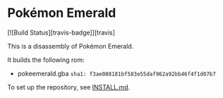 # Pokémon Emerald

[![Build Status][travis-badge]][travis]

This is a disassembly of Pokémon Emerald.

It builds the following rom:

* pokeemerald.gba `sha1: f3ae088181bf583e55daf962a92bb46f4f1d07b7`

To set up the repository, see [INSTALL.md](INSTALL.md).

